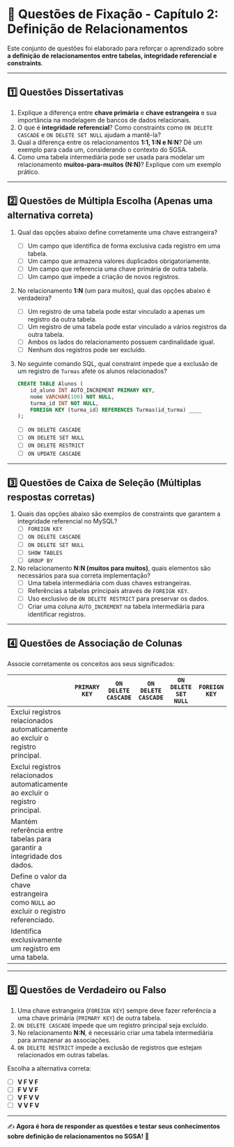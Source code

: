 # 📝 Questões de Fixação - Capítulo 2: Definição de Relacionamentos

Este conjunto de questões foi elaborado para reforçar o aprendizado sobre **a definição de relacionamentos entre tabelas, integridade referencial e constraints**.

------

## **1️⃣ Questões Dissertativas**

1. Explique a diferença entre **chave primária** e **chave estrangeira** e sua importância na modelagem de bancos de dados relacionais.
2. O que é **integridade referencial**? Como constraints como `ON DELETE CASCADE` e `ON DELETE SET NULL` ajudam a mantê-la?
3. Qual a diferença entre os relacionamentos **1:1, 1:N e N:N**? Dê um exemplo para cada um, considerando o contexto do SGSA.
4. Como uma tabela intermediária pode ser usada para modelar um relacionamento **muitos-para-muitos (N:N)**? Explique com um exemplo prático.

------

## **2️⃣ Questões de Múltipla Escolha** (Apenas uma alternativa correta)

1. Qual das opções abaixo define corretamente uma chave estrangeira?

   - [ ] Um campo que identifica de forma exclusiva cada registro em uma tabela.
   - [ ] Um campo que armazena valores duplicados obrigatoriamente.
   - [ ] Um campo que referencia uma chave primária de outra tabela.
   - [ ] Um campo que impede a criação de novos registros.

2. No relacionamento **1:N** (um para muitos), qual das opções abaixo é verdadeira?

   - [ ] Um registro de uma tabela pode estar vinculado a apenas um registro da outra tabela.
   - [ ] Um registro de uma tabela pode estar vinculado a vários registros da outra tabela.
   - [ ] Ambos os lados do relacionamento possuem cardinalidade igual.
   - [ ] Nenhum dos registros pode ser excluído.

3. No seguinte comando SQL, qual constraint impede que a exclusão de um registro de `Turmas` afete os alunos relacionados?

   ```sql
   CREATE TABLE Alunos (
       id_aluno INT AUTO_INCREMENT PRIMARY KEY,
       nome VARCHAR(100) NOT NULL,
       turma_id INT NOT NULL,
       FOREIGN KEY (turma_id) REFERENCES Turmas(id_turma) ____
   );
   ```

   - [ ] `ON DELETE CASCADE`
   - [ ] `ON DELETE SET NULL`
   - [ ] `ON DELETE RESTRICT`
   - [ ] `ON UPDATE CASCADE`

------

## **3️⃣ Questões de Caixa de Seleção** (Múltiplas respostas corretas)

1. Quais das opções abaixo são exemplos de constraints que garantem a integridade referencial no MySQL?
   - [ ] `FOREIGN KEY`
   - [ ] `ON DELETE CASCADE`
   - [ ] `ON DELETE SET NULL`
   - [ ] `SHOW TABLES`
   - [ ] `GROUP BY`
2. No relacionamento **N:N (muitos para muitos)**, quais elementos são necessários para sua correta implementação?
   - [ ] Uma tabela intermediária com duas chaves estrangeiras.
   - [ ] Referências a tabelas principais através de `FOREIGN KEY`.
   - [ ] Uso exclusivo de `ON DELETE RESTRICT` para preservar os dados.
   - [ ] Criar uma coluna `AUTO_INCREMENT` na tabela intermediária para identificar registros.

------

## **4️⃣ Questões de Associação de Colunas**

Associe corretamente os conceitos aos seus significados:

|                                                              | `PRIMARY KEY` | `ON DELETE CASCADE` | `ON DELETE CASCADE` | `ON DELETE SET NULL` | `FOREIGN KEY` |
| ------------------------------------------------------------ | :-----------: | :-----------------: | ------------------- | :------------------: | :-----------: |
| Exclui registros relacionados automaticamente ao excluir o registro principal. |               |                     |                     |                      |               |
| Exclui registros relacionados automaticamente ao excluir o registro principal. |               |                     |                     |                      |               |
| Mantém referência entre tabelas para garantir a integridade dos dados. |               |                     |                     |                      |               |
| Define o valor da chave estrangeira como `NULL` ao excluir o registro referenciado. |               |                     |                     |                      |               |
| Identifica exclusivamente um registro em uma tabela.         |               |                     |                     |                      |               |

------

## **5️⃣ Questões de Verdadeiro ou Falso**

1. Uma chave estrangeira (`FOREIGN KEY`) sempre deve fazer referência a uma chave primária (`PRIMARY KEY`) de outra tabela.
2. `ON DELETE CASCADE` impede que um registro principal seja excluído.
3. No relacionamento **N:N**, é necessário criar uma tabela intermediária para armazenar as associações.
4. `ON DELETE RESTRICT` impede a exclusão de registros que estejam relacionados em outras tabelas.

Escolha a alternativa correta:

- [ ] **V F V F**
- [ ] **F V V F**
- [ ] **V F V V**
- [ ] **V V F V**

------

✍️ **Agora é hora de responder as questões e testar seus conhecimentos sobre definição de relacionamentos no SGSA!** 🚀